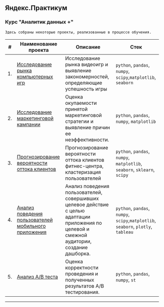 ## Яндекс.Практикум
### Курс "Аналитик данных +"

`Здесь собраны некоторые проекты, реализованные в процессе обучения.`


    





    
| #    | Наименование проекта                | Описание                                                     | Стек                                                         |
| ---- | ------------------------------------------------------------ | ------------------------------------------------------------ | ------------------------------------------------------------ |
| 1.   | [Исследование рынка компьютерных игр](https://github.com/KristinaChu/Portfolio/blob/main/games_project.ipynb) |Исследование рынка видеоигр и выявление закономерностей, определяющие успешность игры| `python`, `pandas`, `numpy`, `scipy`,`matplotlib`, `seaborn` |
| 2.   | [Исследование маркетинговой кампании](https://github.com/KristinaChu/Portfolio/blob/main/project_loss_analysis.ipynb) |Оценка окупаемости принятой маркетинговой стратегии и выявление причин ее неэффективности.|`python`, `pandas`, `numpy`, `matplotlib`|
| 3.   | [Прогнозирование вероятности оттока клиентов](https://github.com/KristinaChu/Portfolio/blob/main/project_ml.ipynb) |Прогнозирование вероятности оттока клиентов фитнес-центра, кластеризация пользователей| `python`, `pandas`, `numpy`, `matplotlib`, `seaborn`, `sklearn`, `scipy` |
| 4.   | [Анализ поведения пользователей мобильного приложения](https://github.com/KristinaChu/Portfolio/blob/main/final_project.ipynb) |Анализ поведения пользователей, совершивших целевое действие с целью адаптации приложения по целевой и смежной аудитории, создание дашборка.| `python`, `pandas`, `numpy`, `scipy`,`matplotlib`, `seaborn`, `plotly`, `tableau` |
| 5.   | [Анализ A/В теста](https://github.com/KristinaChu/Portfolio/blob/main/final_a_b_test.ipynb) |Оценка корректности проведения и полученных результатов A/В тестирования. | `python`, `pandas`, `numpy`, `st` |
------

